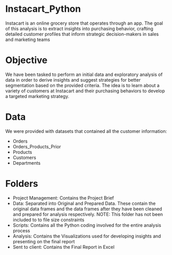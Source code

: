 # Instacart_Python
Instacart is an online grocery store that operates through an app. The goal of this analysis is to extract insights into purchasing behavior, crafting detailed customer profiles that inform strategic decision-makers in sales and marketing teams

# Objective
We have been tasked to perform an initial data and exploratory analysis of data in order to derive insights and suggest strategies for better segmentation based on the provided criteria. The idea is to learn about a variety of customers at Instacart and their purchasing behaviors to develop a targeted marketing strategy.

# Data
We were provided with datasets that contained all the customer information:

- Orders
- Orders_Products_Prior
- Products
- Customers
- Departments

# Folders
- Project Management: Contains the Project Brief
- Data: Separated into Original and Prepared Data. These contain the original data frames and the data frames after they have been cleaned and prepared for analysis respectively. NOTE: This folder has not been included to to file size constraints
- Scripts: Contains all the Python coding involved for the entire analysis process
- Analysis: Contains the Visualizations used for developing insights and presenting on the final report
- Sent to client: Contains the Final Report in Excel
